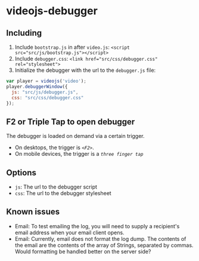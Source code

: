 # videojs-debugger

## Including

1. Include `bootstrap.js` in after `video.js`: `<script src="src/js/bootstrap.js"></script>`
2. Include `debugger.css`: `<link href="src/css/debugger.css" rel="stylesheet">`
3. Initialize the debugger with the url to the `debugger.js` file:

```js
var player = videojs('video');
player.debuggerWindow({
  js: "src/js/debugger.js",
  css: "src/css/debugger.css"
});
```

## F2 or Triple Tap to open debugger

The debugger is loaded on demand via a certain trigger.
* On desktops, the trigger is *`<F2>`*.
* On mobile devices, the trigger is a *`three finger tap`*

## Options

* `js`: The url to the debugger script
* `css`: The url to the debugger stylesheet

## Known issues

* Email: To test emailing the log, you will need to supply a recipient's email address when your email client opens.
* Email: Currently, email does not format the log dump.  The contents of the email are the contents of the array of Strings, separated by commas.  Would formatting be handled better on the server side?
